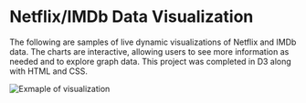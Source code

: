 # Netflix/IMDb Data Visualization

The following are samples of live dynamic visualizations of Netflix and IMDb data. The charts are interactive, allowing users to see more information as needed and to explore graph data. This project was completed in D3 along with  HTML and CSS. 

![Exmaple of visualization](dviz.gif)
